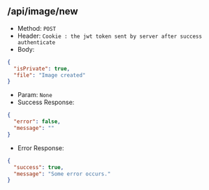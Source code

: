 ## /api/image/new

- Method: `POST`
- Header: `Cookie : the jwt token sent by server after success authenticate`
- Body:

```json
{
  "isPrivate": true,
  "file": "Image created"
}
```

- Param: `None`
- Success Response:

```json
{
  "error": false,
  "message": ""
}
```

- Error Response:

```json
{
  "success": true,
  "message": "Some error occurs."
}
```